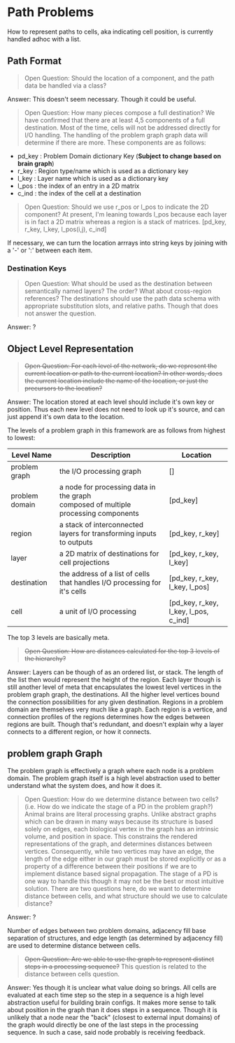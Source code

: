 # Path Problems

How to represent paths to cells, aka indicating cell position, is currently handled adhoc with a list.

## Path Format

> Open Question: Should the location of a component, and the path data be handled via a class?

Answer: This doesn't seem necessary. Though it could be useful.

> Open Question: How many pieces compose a full destination?
We have confirmed that there are at least 4,5 components of a full destination. Most of the time, cells will not be addressed directly for I/O handling. The handling of the problem graph graph data will determine if there are more.
These components are as follows:

- pd_key : Problem Domain dictionary Key (**Subject to change based on brain graph**)
- r_key : Region type/name which is used as a dictionary key
- l_key : Layer name which is used as a dictionary key
- l_pos : the index of an entry in a 2D matrix
- c_ind : the index of the cell at a destination

> Open Question: Should we use r_pos or l_pos to indicate the 2D component?
At present, I'm leaning towards l_pos because each layer is in fact a 2D matrix whereas a region is a stack of matrices.
> [pd_key, r_key, l_key, l_pos(i,j), c_ind]

If necessary, we can turn the location arrrays into string keys by joining with a '-' or ':' between each item.

### Destination Keys

> Open Question: What should be used as the destination between semantically named layers? The order? What about cross-region references?
The destinations should use the path data schema with appropriate substitution slots, and relative paths. Though that does not answer the question.

Answer: ?

## Object Level Representation

> ~~Open Question: For each level of the network, do we represent the current location or path to the current location? In other words, does the current location include the name of the location, or just the precursors to the location?~~

Answer: The location stored at each level should include it's own key or position. Thus each new level does not need to look up it's source, and can just append it's own data to the location.

The levels of a problem graph in this framework are as follows from highest to lowest:

| **Level Name** | **Description** | **Location** |
| --- | --- | --- |
| problem graph | the I/O processing graph | [] |
| problem domain | a node for processing data in the graph<br>composed of multiple processing components | [pd_key] |
| region | a stack of interconnected layers for transforming inputs to outputs | [pd_key, r_key] |
| layer | a 2D matrix of destinations for cell projections | [pd_key, r_key, l_key] |
| destination | the address of a list of cells that handles I/O processing for it's cells | [pd_key, r_key, l_key, l_pos] |
| cell | a unit of I/O processing | [pd_key, r_key, l_key, l_pos, c_ind] |

The top 3 levels are basically meta.

> ~~Open Question: How are distances calculated for the top 3 levels of the hierarchy?~~

Answer: Layers can be though of as an ordered list, or stack. The length of the list then would represent the height of the region. Each layer though is still another level of meta that encapsulates the lowest level vertices in the problem graph graph, the destinations. All the higher level vertices bound the connection possibilities for any given destination.
Regions in a problem domain are themselves very much like a graph. Each region is a vertice, and connection profiles of the regions determines how the edges between regions are built. Though that's redundant, and doesn't explain why a layer connects to a different region, or how it connects.

## problem graph Graph

The problem graph is effectively a graph where each node is a problem domain. The problem graph itself is a high level abstraction used to better understand what the system does, and how it does it.

> Open Question: How do we determine distance between two cells? (i.e. How do we indicate the stage of a PD in the problem graph?)
Animal brains are literal processing graphs. Unlike abstract graphs which can be drawn in many ways because its structure is based solely on edges, each biological vertex in the graph has an intrinsic volume, and position in space. This constrains the rendered representations of the graph, and determines distances between vertices. Consequently, while two vertices may have an edge, the length of the edge either in our graph must be stored explicitly or as a property of a difference between their positions if we are to implement distance based signal propagation. The stage of a PD is one way to handle this though it may not be the best or most intuitive solution. There are two questions here, do we want to determine distance between cells, and what structure should we use to calculate distance?

Answer: ?

Number of edges between two problem domains, adjacency fill base separation of structures, and edge length (as determined by adjacency fill) are used to determine distance between cells.

> ~~Open Question: Are we able to use the graph to represent distinct steps in a processing sequence?~~
This question is related to the distance between cells question.

Answer: Yes though it is unclear what value doing so brings. All cells are evaluated at each time step so the step in a sequence is a high level abstraction useful for building brain configs. It makes more sense to talk about position in the graph than it does steps in a sequence. Though it is unlikely that a node near the "back" (closest to external input domains) of the graph would directly be one of the last steps in the processing sequence. In such a case, said node probably is receiving feedback.